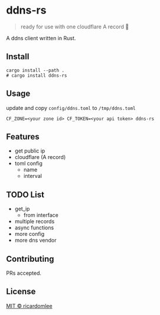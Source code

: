 # ddns-rs

> ready for use with one cloudflare A record 🥰

A ddns client written in Rust.


## Install

```shell
cargo install --path .
# cargo install ddns-rs
```

## Usage

update and copy `config/ddns.toml` to `/tmp/ddns.toml`

```shell
CF_ZONE=<your zone id> CF_TOKEN=<your api token> ddns-rs
```

## Features
 - get public ip
 - cloudflare (A record)
 - toml config
    - name
    - interval


## TODO List

 - get_ip
    - from interface
 - multiple records
 - async functions
 - more config
 - more dns vendor


## Contributing

PRs accepted.

## License

[MIT © ricardomlee](./LICENSE)
